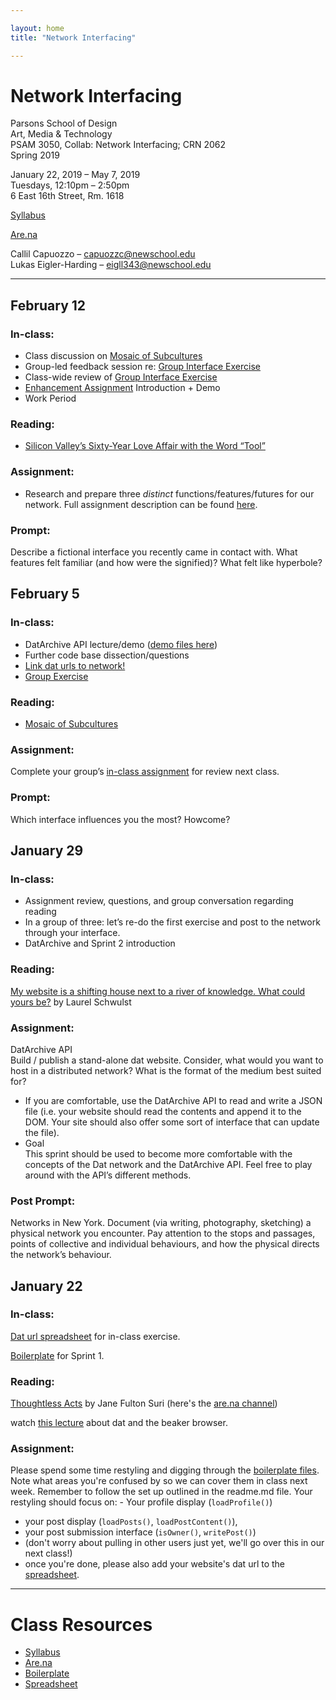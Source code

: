 ```yaml
---

layout: home
title: "Network Interfacing"

---
```


# Network Interfacing

Parsons School of Design<br>
Art, Media & Technology<br>
PSAM 3050, Collab: Network Interfacing; CRN 2062<br>
Spring 2019

January 22, 2019 – May 7, 2019<br>
Tuesdays, 12:10pm – 2:50pm<br>
6 East 16th Street, Rm. 1618<br>

[Syllabus](https://docs.google.com/document/d/1JAy2ZLA5ISa9wFIfqnSQG6LhPDbF9fc1_lYOQl2LeVo/edit?usp=sharing)

[Are.na](https://www.are.na/lukas-eigler-harding/network-interfacing-awk1kkas5aw)

Callil Capuozzo – capuozzc@newschool.edu<br>
Lukas Eigler-Harding – eigll343@newschool.edu<br>



<hr>

## February 12
### In-class: 
- Class discussion on [Mosaic of Subcultures](https://arena-attachments.s3.amazonaws.com/3446637/73f1892b2b29bfbad2d757db55cd4764.pdf?1547922020)
- Group-led feedback session re: [Group Interface Exercise](/feb-05)
- Class-wide review of [Group Interface Exercise](/feb-05)
- [Enhancement Assignment](/enhancement) Introduction + Demo
- Work Period

### Reading:
- [Silicon Valley’s Sixty-Year Love Affair with the Word “Tool”](https://www.newyorker.com/tech/annals-of-technology/silicon-valleys-sixty-year-love-affair-with-the-word-tool)

### Assignment: 
- Research and prepare three *distinct* functions/features/futures for our network. Full assignment description can be found [here](/enhancement).

### Prompt: 
Describe a fictional interface you recently came in contact with. What features felt familiar (and how were the signified)? What felt like hyperbole?


## February 5
### In-class: 
- DatArchive API lecture/demo ([demo files here](/materials/datarchivedemo.zip))
- Further code base dissection/questions
- [Link dat urls to network!](/network-setup)
- [Group Exercise](/feb-05)

### Reading: 
- [Mosaic of Subcultures](https://arena-attachments.s3.amazonaws.com/3446637/73f1892b2b29bfbad2d757db55cd4764.pdf?1547922020)

### Assignment: 
Complete your group&rsquo;s [in-class assignment](/feb-05) for review next class. 

### Prompt:
Which interface influences you the most? Howcome?

## January 29
### In-class:
- Assignment review, questions, and group conversation regarding reading
- In a group of three: let’s re-do the first exercise and post to the network through your interface.
- DatArchive and Sprint 2 introduction

### Reading:
[My website is a shifting house next to a river of knowledge. What could yours be?](https://thecreativeindependent.com/people/laurel-schwulst-my-website-is-a-shifting-house-next-to-a-river-of-knowledge-what-could-yours-be/) by Laurel Schwulst

### Assignment: 
DatArchive API<br>Build / publish a stand-alone dat website. Consider, what would you want to host in a distributed network? What is the format of the medium best suited for? 
	
- If you are comfortable, use the DatArchive API to read and write a JSON file (i.e. your website should read the contents and append it to the DOM. Your site should also offer some sort of interface that can update the file). 
- Goal <br> This sprint should be used to become more comfortable with the concepts of the Dat network and the DatArchive API. Feel free to play around with the API’s different methods.

### Post Prompt: 

Networks in New York. Document (via writing, photography, sketching) a physical network you encounter. Pay attention to the stops and passages, points of collective and individual behaviours, and how the physical directs the network’s behaviour.




## January 22

### In-class: 

[Dat url spreadsheet](https://docs.google.com/spreadsheets/d/1VTTNBRftvCj-_L-M8hwBZuwXps4wBGrrRB6rER0Kqzc/edit?usp=sharing) for in-class exercise.

[Boilerplate](https://github.com/leigler/ni-boilerplate) for Sprint 1.


### Reading:

[Thoughtless Acts](https://arena-attachments.s3.amazonaws.com/3476765/1b3df7e9a666ff9bd1eb2e24a1adaf2e.pdf?1548259343) by Jane Fulton Suri (here's the [are.na channel](https://www.are.na/callil-capuozzo/thoughtless-acts)) 

watch [this lecture](https://www.youtube.com/watch?v=x-ffpAkviM0) about dat and the beaker browser.

### Assignment:

Please spend some time restyling and digging through the [boilerplate files](https://github.com/leigler/ni-boilerplate). Note what areas you're confused by so we can cover them in class next week. Remember to follow the set up outlined in the readme.md file. Your restyling should focus on: 
	- Your profile display (`loadProfile()`)
  - your post display (`loadPosts()`, `loadPostContent()`),
  - your post submission interface (`isOwner()`, `writePost()`)
  - (don't worry about pulling in other users just yet, we'll go over this in our next class!)
- once you're done, please also add your website's dat url to the [spreadsheet](https://docs.google.com/spreadsheets/d/1VTTNBRftvCj-_L-M8hwBZuwXps4wBGrrRB6rER0Kqzc/edit?usp=sharing).

<hr>

# Class Resources
- [Syllabus](https://docs.google.com/document/d/1JAy2ZLA5ISa9wFIfqnSQG6LhPDbF9fc1_lYOQl2LeVo/edit?usp=sharing)
- [Are.na](https://www.are.na/lukas-eigler-harding/network-interfacing-awk1kkas5aw)
- [Boilerplate](https://github.com/leigler/ni-boilerplate)
- [Spreadsheet](https://docs.google.com/spreadsheets/d/1VTTNBRftvCj-_L-M8hwBZuwXps4wBGrrRB6rER0Kqzc/edit?usp=sharing)